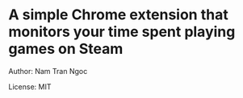 # A simple Chrome extension that monitors your time spent playing games on Steam

Author: Nam Tran Ngoc

License: MIT
